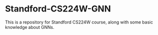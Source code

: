 # Standford-CS224W-GNN
This is a repository for Standford CS224W course, along with some basic knowledge about GNNs.
